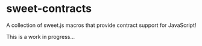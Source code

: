 sweet-contracts
===============

A collection of sweet.js macros that provide contract support for JavaScript!

This is a work in progress...
